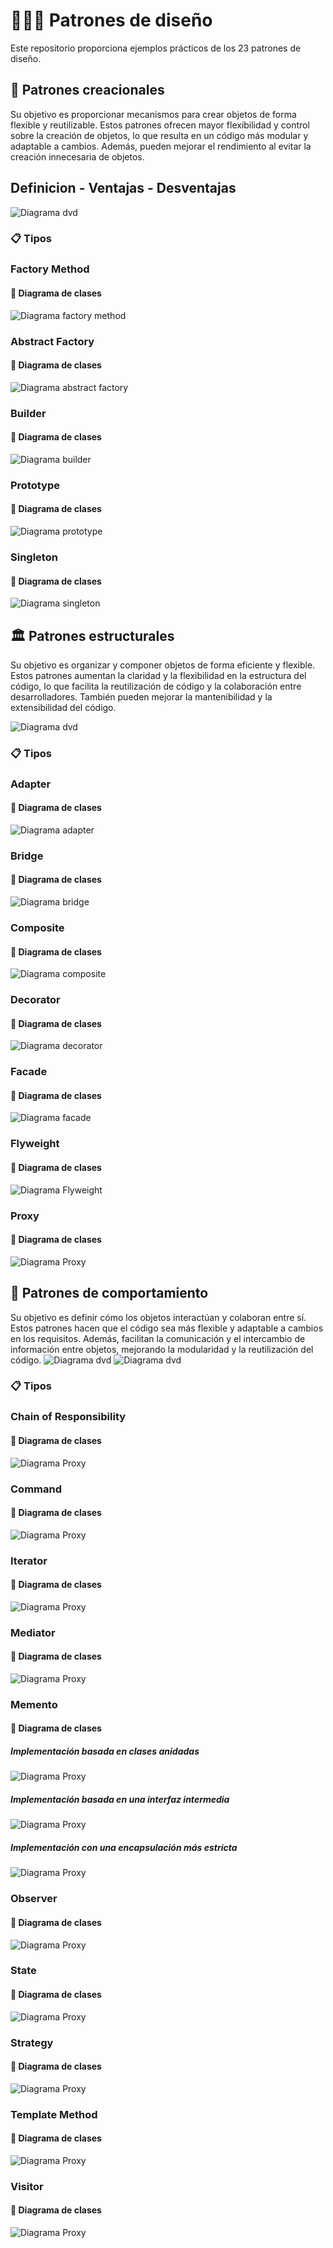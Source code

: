 # 👨🏽‍💻 Patrones de diseño

Este repositorio proporciona ejemplos prácticos de los 23 patrones de diseño.


## 🎨 Patrones creacionales

Su objetivo es proporcionar mecanismos para crear objetos de forma flexible y reutilizable. Estos patrones ofrecen mayor
flexibilidad y control sobre la creación de objetos, lo que resulta en un código más modular y adaptable a cambios.
Además, pueden mejorar el rendimiento al evitar la creación innecesaria de objetos.

## Definicion - Ventajas - Desventajas

![Diagrama dvd](./src/main/java/source/tablas/creacionales.png)

### 📋 Tipos

### Factory Method

#### 📝 Diagrama de clases

![Diagrama factory method](./src/main/java/source/factorymethod.jpeg)

### Abstract Factory

#### 📝 Diagrama de clases

![Diagrama abstract factory](./src/main/java/source/abstractfactory.jpeg)

### Builder

#### 📝 Diagrama de clases

![Diagrama builder](./src/main/java/source/builder.jpeg)

### Prototype

#### 📝 Diagrama de clases

![Diagrama prototype](./src/main/java/source/prototype.jpeg)

### Singleton

#### 📝 Diagrama de clases

![Diagrama singleton](./src/main/java/source/singleton.jpeg)

## 🏛️ Patrones estructurales

Su objetivo es organizar y componer objetos de forma eficiente y flexible. Estos patrones aumentan la claridad y la
flexibilidad en la estructura del código, lo que facilita la reutilización de código y la colaboración entre
desarrolladores. También pueden mejorar la mantenibilidad y la extensibilidad del código.

![Diagrama dvd](./src/main/java/source/tablas/Estructurales1.png)

### 📋 Tipos

### Adapter

#### 📝 Diagrama de clases

![Diagrama adapter](./src/main/java/source/adapter.jpeg)

### Bridge


#### 📝 Diagrama de clases

![Diagrama bridge](./src/main/java/source/bridge.jpeg)

### Composite

#### 📝 Diagrama de clases

![Diagrama composite](./src/main/java/source/composite.jpeg)

### Decorator


#### 📝 Diagrama de clases

![Diagrama decorator](./src/main/java/source/Decorator.jpeg)

### Facade


#### 📝 Diagrama de clases

![Diagrama facade](./src/main/java/source/facade.jpeg)

### Flyweight

#### 📝 Diagrama de clases

![Diagrama Flyweight](./src/main/java/source/flyweight.jpeg)

### Proxy

#### 📝 Diagrama de clases
![Diagrama Proxy](./src/main/java/source/structureProxy.png)

## 🚸 Patrones de comportamiento

Su objetivo es definir cómo los objetos interactúan y colaboran entre sí. Estos patrones hacen que el código sea más
flexible y adaptable a cambios en los requisitos. Además, facilitan la comunicación y el intercambio de información
entre objetos, mejorando la modularidad y la reutilización del código.
![Diagrama dvd](./src/main/java/source/tablas/Comportamiento1.png)
![Diagrama dvd](./src/main/java/source/tablas/Comportamiento2.png)
### 📋 Tipos

### Chain of Responsibility

#### 📝 Diagrama de clases
![Diagrama Proxy](./src/main/java/source/structureChainOfResponsability.png)

### Command

#### 📝 Diagrama de clases
![Diagrama Proxy](./src/main/java/source/structureCommand.png)

### Iterator

#### 📝 Diagrama de clases
![Diagrama Proxy](./src/main/java/source/structureIterator.png)

### Mediator

#### 📝 Diagrama de clases
![Diagrama Proxy](./src/main/java/source/structureMediator.png)
### Memento


#### 📝 Diagrama de clases
##### Implementación basada en clases anidadas
![Diagrama Proxy](./src/main/java/source/structureMemento.png)

##### Implementación basada en una interfaz intermedia
![Diagrama Proxy](./src/main/java/source/structureMemento2.png)

##### Implementación con una encapsulación más estricta
![Diagrama Proxy](./src/main/java/source/structureMemento3.png)

### Observer

#### 📝 Diagrama de clases
![Diagrama Proxy](./src/main/java/source/structureObserver.png)

### State

#### 📝 Diagrama de clases
![Diagrama Proxy](./src/main/java/source/structureState.png)

### Strategy

#### 📝 Diagrama de clases
![Diagrama Proxy](./src/main/java/source/structureStrategy.png)

### Template Method

#### 📝 Diagrama de clases
![Diagrama Proxy](./src/main/java/source/structureTemplateMethod.png)

### Visitor

#### 📝 Diagrama de clases
![Diagrama Proxy](./src/main/java/source/structureVisitor.png)



